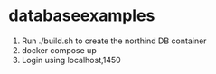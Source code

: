 # databaseexamples

1. Run ./build.sh to create the northind DB container
2. docker compose up
3. Login using localhost,1450
